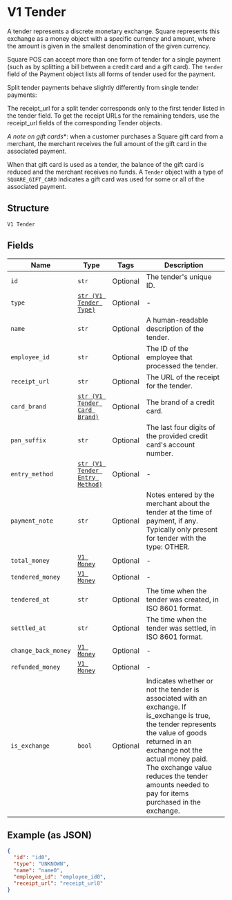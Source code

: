 
# V1 Tender

A tender represents a discrete monetary exchange. Square represents this
exchange as a money object with a specific currency and amount, where the
amount is given in the smallest denomination of the given currency.

Square POS can accept more than one form of tender for a single payment (such
as by splitting a bill between a credit card and a gift card). The `tender`
field of the Payment object lists all forms of tender used for the payment.

Split tender payments behave slightly differently from single tender payments:

The receipt_url for a split tender corresponds only to the first tender listed
in the tender field. To get the receipt URLs for the remaining tenders, use
the receipt_url fields of the corresponding Tender objects.

*A note on gift cards**: when a customer purchases a Square gift card from a
merchant, the merchant receives the full amount of the gift card in the
associated payment.

When that gift card is used as a tender, the balance of the gift card is
reduced and the merchant receives no funds. A `Tender` object with a type of
`SQUARE_GIFT_CARD` indicates a gift card was used for some or all of the
associated payment.

## Structure

`V1 Tender`

## Fields

| Name | Type | Tags | Description |
|  --- | --- | --- | --- |
| `id` | `str` | Optional | The tender's unique ID. |
| `type` | [`str (V1 Tender Type)`](../../doc/models/v1-tender-type.md) | Optional | - |
| `name` | `str` | Optional | A human-readable description of the tender. |
| `employee_id` | `str` | Optional | The ID of the employee that processed the tender. |
| `receipt_url` | `str` | Optional | The URL of the receipt for the tender. |
| `card_brand` | [`str (V1 Tender Card Brand)`](../../doc/models/v1-tender-card-brand.md) | Optional | The brand of a credit card. |
| `pan_suffix` | `str` | Optional | The last four digits of the provided credit card's account number. |
| `entry_method` | [`str (V1 Tender Entry Method)`](../../doc/models/v1-tender-entry-method.md) | Optional | - |
| `payment_note` | `str` | Optional | Notes entered by the merchant about the tender at the time of payment, if any. Typically only present for tender with the type: OTHER. |
| `total_money` | [`V1 Money`](../../doc/models/v1-money.md) | Optional | - |
| `tendered_money` | [`V1 Money`](../../doc/models/v1-money.md) | Optional | - |
| `tendered_at` | `str` | Optional | The time when the tender was created, in ISO 8601 format. |
| `settled_at` | `str` | Optional | The time when the tender was settled, in ISO 8601 format. |
| `change_back_money` | [`V1 Money`](../../doc/models/v1-money.md) | Optional | - |
| `refunded_money` | [`V1 Money`](../../doc/models/v1-money.md) | Optional | - |
| `is_exchange` | `bool` | Optional | Indicates whether or not the tender is associated with an exchange. If is_exchange is true, the tender represents the value of goods returned in an exchange not the actual money paid. The exchange value reduces the tender amounts needed to pay for items purchased in the exchange. |

## Example (as JSON)

```json
{
  "id": "id0",
  "type": "UNKNOWN",
  "name": "name0",
  "employee_id": "employee_id0",
  "receipt_url": "receipt_url8"
}
```

